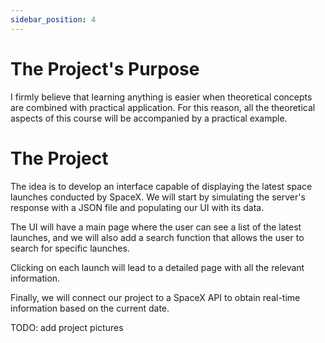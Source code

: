 ```yaml
---
sidebar_position: 4
---
```


# The Project's Purpose

I firmly believe that learning anything is easier when theoretical concepts are combined with practical application. For this reason, all the theoretical aspects of this course will be accompanied by a practical example.

# The Project

The idea is to develop an interface capable of displaying the latest space launches conducted by SpaceX. We will start by simulating the server's response with a JSON file and populating our UI with its data.

The UI will have a main page where the user can see a list of the latest launches, and we will also add a search function that allows the user to search for specific launches.

Clicking on each launch will lead to a detailed page with all the relevant information.

Finally, we will connect our project to a SpaceX API to obtain real-time information based on the current date.


TODO: add project pictures


